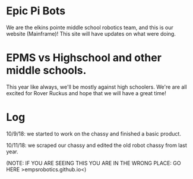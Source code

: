 # Epic Pi Bots
We are the elkins pointe middle school robotics team,
and this is our website (Mainframe)!
This site will have updates on what were doing.
# EPMS vs Highschool and other middle schools.
This year like always, we'll be mostly against high schoolers. 
We're are all excited for Rover Ruckus and hope that we will have a great time!

# Log

10/9/18: we started to work on the chassy and finished a basic product.

10/11/18:  we scraped our chassy and edited the old robot chassy from last year.

(NOTE: IF YOU ARE SEEING THIS YOU ARE IN THE WRONG PLACE: GO HERE >empsrobotics.github.io<)
